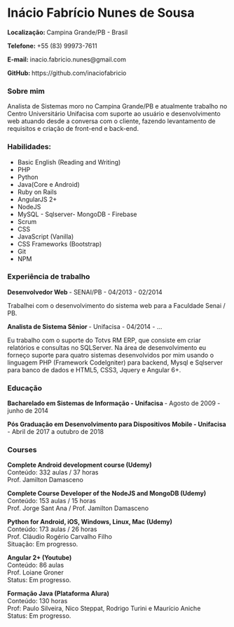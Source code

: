 # Inácio Fabrício Nunes de Sousa
<p>
  <strong>
    Localização:
  </strong> 
  Campina Grande/PB - Brasil
</p>
<p>
  <strong>
    Telefone: 
  </strong>
  +55 (83) 99973-7611
</p>
<p>
  <strong>
    E-mail: 
  </strong>
    inacio.fabricio.nunes@gmail.com
</p>
<p>
  <strong>
    GitHub:
  </strong>
  https://github.com/inaciofabricio
</p>

<h3>
  Sobre mim
</h3>
<p>
   Analista de Sistemas moro no Campina Grande/PB e atualmente trabalho no Centro Universitário Unifacisa com suporte ao usuário e desenvolvimento web atuando desde a conversa com o cliente, fazendo levantamento de requisitos e criação de front-end e back-end.
</p>

<h3>
  Habilidades:
</h3>
<ul>
	<li>Basic English (Reading and Writing)</li>
	<li>PHP</li>
	<li>Python</li>
	<li>Java(Core e Android)</li>
	<li>Ruby on Rails</li>
	<li>AngularJS 2+</li>
	<li>NodeJS</li>
	<li>MySQL - Sqlserver- MongoDB - Firebase</li>
	<li>Scrum</li>
	<li>CSS</li>
	<li>JavaScript (Vanilla)</li>
	<li>CSS Frameworks (Bootstrap)</li>
	<li>Git</li>
	<li>NPM</li>
</ul>

<h3>
  Experiência de trabalho
</h3>
<p>
  <strong>
    Desenvolvedor Web
  </strong> 
    - SENAI/PB - 04/2013 - 02/2014
</p>
<p>
  Trabalhei com o desenvolvimento do sistema web para a Faculdade Senai / PB.
</p>
<p>
  <strong>
    Analista de Sistema Sênior 
  </strong>  
    - Unifacisa - 04/2014 - ...
</p>
<p>
  Eu trabalho com o suporte do Totvs RM ERP, que consiste em criar relatórios e consultas no SQLServer. Na área de desenvolvimento eu forneço suporte para quatro sistemas desenvolvidos por mim usando o linguagem PHP (Framework CodeIgniter) para backend, Mysql e Sqlserver para banco de dados e HTML5, CSS3, Jquery e Angular 6+.
</p>

<h3>
  Educação
</h3>
<p>
  <strong>
    Bacharelado em Sistemas de Informação - Unifacisa 
  </strong>
    - Agosto de 2009 - junho de 2014
</p>
<p>
  <strong>
    Pós Graduação em Desenvolvimento para Dispositivos Mobile - Unifacisa
  </strong>  
    - Abril de 2017 a outubro de 2018
</p>
<h3>
  Courses
</h3>
<p>
  <strong>
    Complete Android development course (Udemy)
  </strong><br>
  Conteúdo: 332 aulas / 37 horas <br>
  Prof. Jamilton Damasceno
</p>
<p>
  <strong>
    Complete Course Developer of the NodeJS and MongoDB (Udemy)
  </strong><br>
  Conteúdo: 153 aulas / 15 horas<br>
  Prof. Jorge Sant Ana / Prof. Jamilton Damasceno<br>
</p>
<p>
  <strong>
    Python for Android, iOS, Windows, Linux, Mac (Udemy)
  </strong><br>
  Conteúdo: 173 aulas / 26 horas<br>
  Prof. Cláudio Rogério Carvalho Filho<br>
  Situação: Em progresso.
</p>
<p>
  <strong>
    Angular 2+ (Youtube)
  </strong><br>
  Conteúdo: 86 aulas<br>
  Prof. Loiane Groner<br>
  Status: Em progresso.
</p>
<p>
  <strong>
    Formação Java (Plataforma Alura)
  </strong><br>
  Conteúdo: 130 horas<br>
  Prof: Paulo Silveira, Nico Steppat, Rodrigo Turini e Maurício Aniche<br>
  Status: Em progresso.
</p>
